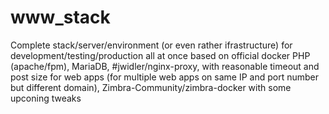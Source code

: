 # www_stack
Complete stack/server/environment (or even rather ifrastructure) for development/testing/production all at once based on official docker PHP (apache/fpm), MariaDB, #jwidler/nginx-proxy, with reasonable timeout and post size for web apps (for multiple web apps on same IP and port number but different domain), Zimbra-Community/zimbra-docker with some upconing tweaks
